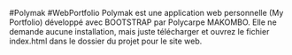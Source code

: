 #Polymak 
#WebPortfolio
Polymak est une application web personnelle (My Portfolio) développé avec BOOTSTRAP par Polycarpe MAKOMBO.
Elle ne demande aucune installation, mais juste télécharger et ouvrez le fichier index.html dans le dossier du projet pour le site web.